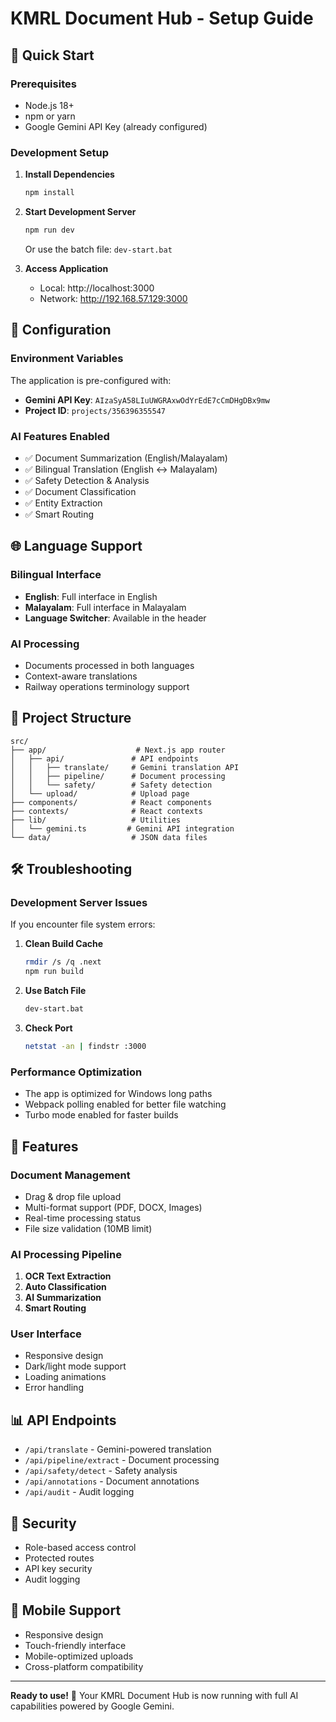 # KMRL Document Hub - Setup Guide

## 🚀 Quick Start

### Prerequisites
- Node.js 18+ 
- npm or yarn
- Google Gemini API Key (already configured)

### Development Setup

1. **Install Dependencies**
   ```bash
   npm install
   ```

2. **Start Development Server**
   ```bash
   npm run dev
   ```
   Or use the batch file: `dev-start.bat`

3. **Access Application**
   - Local: http://localhost:3000
   - Network: http://192.168.57.129:3000

## 🔧 Configuration

### Environment Variables
The application is pre-configured with:
- **Gemini API Key**: `AIzaSyA58LIuUWGRAxwOdYrEdE7cCmDHgDBx9mw`
- **Project ID**: `projects/356396355547`

### AI Features Enabled
- ✅ Document Summarization (English/Malayalam)
- ✅ Bilingual Translation (English ↔ Malayalam)
- ✅ Safety Detection & Analysis
- ✅ Document Classification
- ✅ Entity Extraction
- ✅ Smart Routing

## 🌐 Language Support

### Bilingual Interface
- **English**: Full interface in English
- **Malayalam**: Full interface in Malayalam
- **Language Switcher**: Available in the header

### AI Processing
- Documents processed in both languages
- Context-aware translations
- Railway operations terminology support

## 📁 Project Structure

```
src/
├── app/                    # Next.js app router
│   ├── api/               # API endpoints
│   │   ├── translate/     # Gemini translation API
│   │   ├── pipeline/      # Document processing
│   │   └── safety/        # Safety detection
│   └── upload/            # Upload page
├── components/            # React components
├── contexts/              # React contexts
├── lib/                   # Utilities
│   └── gemini.ts         # Gemini API integration
└── data/                  # JSON data files
```

## 🛠️ Troubleshooting

### Development Server Issues
If you encounter file system errors:

1. **Clean Build Cache**
   ```bash
   rmdir /s /q .next
   npm run build
   ```

2. **Use Batch File**
   ```bash
   dev-start.bat
   ```

3. **Check Port**
   ```bash
   netstat -an | findstr :3000
   ```

### Performance Optimization
- The app is optimized for Windows long paths
- Webpack polling enabled for better file watching
- Turbo mode enabled for faster builds

## 🎯 Features

### Document Management
- Drag & drop file upload
- Multi-format support (PDF, DOCX, Images)
- Real-time processing status
- File size validation (10MB limit)

### AI Processing Pipeline
1. **OCR Text Extraction**
2. **Auto Classification**
3. **AI Summarization**
4. **Smart Routing**

### User Interface
- Responsive design
- Dark/light mode support
- Loading animations
- Error handling

## 📊 API Endpoints

- `/api/translate` - Gemini-powered translation
- `/api/pipeline/extract` - Document processing
- `/api/safety/detect` - Safety analysis
- `/api/annotations` - Document annotations
- `/api/audit` - Audit logging

## 🔐 Security

- Role-based access control
- Protected routes
- API key security
- Audit logging

## 📱 Mobile Support

- Responsive design
- Touch-friendly interface
- Mobile-optimized uploads
- Cross-platform compatibility

---

**Ready to use!** 🎉
Your KMRL Document Hub is now running with full AI capabilities powered by Google Gemini.
